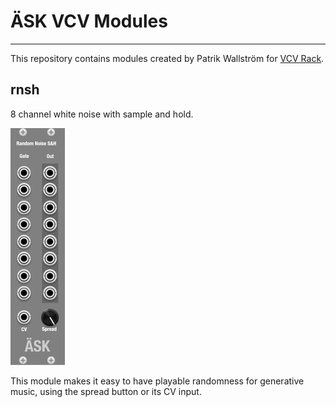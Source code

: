 # ÄSK VCV Modules
-----------------

This repository contains modules created by Patrik Wallström for [VCV Rack](https://vcvrack.com/).

## rnsh

8 channel white noise with sample and hold.

![screenshot of rnsh](https://raw.githubusercontent.com/pawal/ask-vcv-modules/main/screenshots/rnsh-screenshot.png)

This module makes it easy to have playable randomness for generative music, using the spread button or its CV input.
